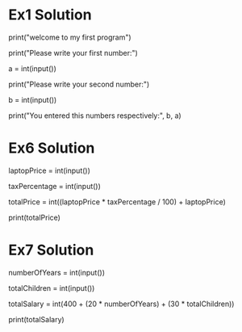 # Ex1 Solution

print("welcome to my first program")

print("Please write your first number:")

a = int(input())

print("Please write your second number:")

b = int(input())

print("You entered this numbers respectively:", b, a)


# Ex6 Solution

laptopPrice = int(input())

taxPercentage = int(input())

totalPrice = int((laptopPrice * taxPercentage / 100) + laptopPrice)

print(totalPrice)



# Ex7 Solution

numberOfYears = int(input())

totalChildren = int(input())

totalSalary = int(400 + (20 * numberOfYears) + (30 * totalChildren))

print(totalSalary)
